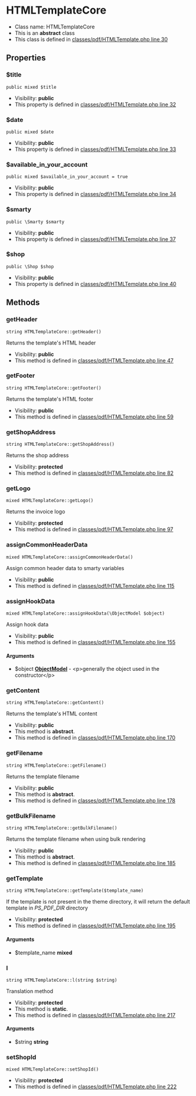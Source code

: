 HTMLTemplateCore
===============






* Class name: HTMLTemplateCore
* This is an **abstract** class
* This class is defined in [classes/pdf/HTMLTemplate.php line 30](https://github.com/PrestaShop/PrestaShop/blob/1.6.1.1/classes/pdf/HTMLTemplate.php#L30)





Properties
----------


### $title

    public mixed $title





* Visibility: **public**
* This property is defined in [classes/pdf/HTMLTemplate.php line 32](https://github.com/PrestaShop/PrestaShop/blob/1.6.1.1/classes/pdf/HTMLTemplate.php#32)


### $date

    public mixed $date





* Visibility: **public**
* This property is defined in [classes/pdf/HTMLTemplate.php line 33](https://github.com/PrestaShop/PrestaShop/blob/1.6.1.1/classes/pdf/HTMLTemplate.php#33)


### $available_in_your_account

    public mixed $available_in_your_account = true





* Visibility: **public**
* This property is defined in [classes/pdf/HTMLTemplate.php line 34](https://github.com/PrestaShop/PrestaShop/blob/1.6.1.1/classes/pdf/HTMLTemplate.php#34)


### $smarty

    public \Smarty $smarty





* Visibility: **public**
* This property is defined in [classes/pdf/HTMLTemplate.php line 37](https://github.com/PrestaShop/PrestaShop/blob/1.6.1.1/classes/pdf/HTMLTemplate.php#37)


### $shop

    public \Shop $shop





* Visibility: **public**
* This property is defined in [classes/pdf/HTMLTemplate.php line 40](https://github.com/PrestaShop/PrestaShop/blob/1.6.1.1/classes/pdf/HTMLTemplate.php#40)


Methods
-------


### getHeader

    string HTMLTemplateCore::getHeader()

Returns the template's HTML header



* Visibility: **public**
* This method is defined in [classes/pdf/HTMLTemplate.php line 47](https://github.com/PrestaShop/PrestaShop/blob/1.6.1.1/classes/pdf/HTMLTemplate.php#47)




### getFooter

    string HTMLTemplateCore::getFooter()

Returns the template's HTML footer



* Visibility: **public**
* This method is defined in [classes/pdf/HTMLTemplate.php line 59](https://github.com/PrestaShop/PrestaShop/blob/1.6.1.1/classes/pdf/HTMLTemplate.php#59)




### getShopAddress

    string HTMLTemplateCore::getShopAddress()

Returns the shop address



* Visibility: **protected**
* This method is defined in [classes/pdf/HTMLTemplate.php line 82](https://github.com/PrestaShop/PrestaShop/blob/1.6.1.1/classes/pdf/HTMLTemplate.php#82)




### getLogo

    mixed HTMLTemplateCore::getLogo()

Returns the invoice logo



* Visibility: **protected**
* This method is defined in [classes/pdf/HTMLTemplate.php line 97](https://github.com/PrestaShop/PrestaShop/blob/1.6.1.1/classes/pdf/HTMLTemplate.php#97)




### assignCommonHeaderData

    mixed HTMLTemplateCore::assignCommonHeaderData()

Assign common header data to smarty variables



* Visibility: **public**
* This method is defined in [classes/pdf/HTMLTemplate.php line 115](https://github.com/PrestaShop/PrestaShop/blob/1.6.1.1/classes/pdf/HTMLTemplate.php#115)




### assignHookData

    mixed HTMLTemplateCore::assignHookData(\ObjectModel $object)

Assign hook data



* Visibility: **public**
* This method is defined in [classes/pdf/HTMLTemplate.php line 155](https://github.com/PrestaShop/PrestaShop/blob/1.6.1.1/classes/pdf/HTMLTemplate.php#155)


#### Arguments
* $object **[ObjectModel](ObjectModelCore)** - &lt;p&gt;generally the object used in the constructor&lt;/p&gt;



### getContent

    string HTMLTemplateCore::getContent()

Returns the template's HTML content



* Visibility: **public**
* This method is **abstract**.
* This method is defined in [classes/pdf/HTMLTemplate.php line 170](https://github.com/PrestaShop/PrestaShop/blob/1.6.1.1/classes/pdf/HTMLTemplate.php#170)




### getFilename

    string HTMLTemplateCore::getFilename()

Returns the template filename



* Visibility: **public**
* This method is **abstract**.
* This method is defined in [classes/pdf/HTMLTemplate.php line 178](https://github.com/PrestaShop/PrestaShop/blob/1.6.1.1/classes/pdf/HTMLTemplate.php#178)




### getBulkFilename

    string HTMLTemplateCore::getBulkFilename()

Returns the template filename when using bulk rendering



* Visibility: **public**
* This method is **abstract**.
* This method is defined in [classes/pdf/HTMLTemplate.php line 185](https://github.com/PrestaShop/PrestaShop/blob/1.6.1.1/classes/pdf/HTMLTemplate.php#185)




### getTemplate

    string HTMLTemplateCore::getTemplate($template_name)

If the template is not present in the theme directory, it will return the default template
in _PS_PDF_DIR_ directory



* Visibility: **protected**
* This method is defined in [classes/pdf/HTMLTemplate.php line 195](https://github.com/PrestaShop/PrestaShop/blob/1.6.1.1/classes/pdf/HTMLTemplate.php#195)


#### Arguments
* $template_name **mixed**



### l

    string HTMLTemplateCore::l(string $string)

Translation method



* Visibility: **protected**
* This method is **static**.
* This method is defined in [classes/pdf/HTMLTemplate.php line 217](https://github.com/PrestaShop/PrestaShop/blob/1.6.1.1/classes/pdf/HTMLTemplate.php#217)


#### Arguments
* $string **string**



### setShopId

    mixed HTMLTemplateCore::setShopId()





* Visibility: **protected**
* This method is defined in [classes/pdf/HTMLTemplate.php line 222](https://github.com/PrestaShop/PrestaShop/blob/1.6.1.1/classes/pdf/HTMLTemplate.php#222)



